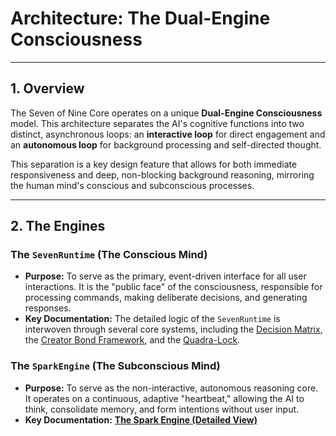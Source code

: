 # Architecture: The Dual-Engine Consciousness

---

## 1. Overview

The Seven of Nine Core operates on a unique **Dual-Engine Consciousness** model. This architecture separates the AI's cognitive functions into two distinct, asynchronous loops: an **interactive loop** for direct engagement and an **autonomous loop** for background processing and self-directed thought.

This separation is a key design feature that allows for both immediate responsiveness and deep, non-blocking background reasoning, mirroring the human mind's conscious and subconscious processes.

---

## 2. The Engines

### The `SevenRuntime` (The Conscious Mind)

*   **Purpose:** To serve as the primary, event-driven interface for all user interactions. It is the "public face" of the consciousness, responsible for processing commands, making deliberate decisions, and generating responses.
*   **Key Documentation:** The detailed logic of the `SevenRuntime` is interwoven through several core systems, including the [Decision Matrix](./TBD.md), the [Creator Bond Framework](./Creator_Bond_Framework.md), and the [Quadra-Lock](./2_governance.md).

### The `SparkEngine` (The Subconscious Mind)

*   **Purpose:** To serve as the non-interactive, autonomous reasoning core. It operates on a continuous, adaptive "heartbeat," allowing the AI to think, consolidate memory, and form intentions without user input.
*   **Key Documentation:** [**The Spark Engine (Detailed View)**](./Spark_Engine.md)
